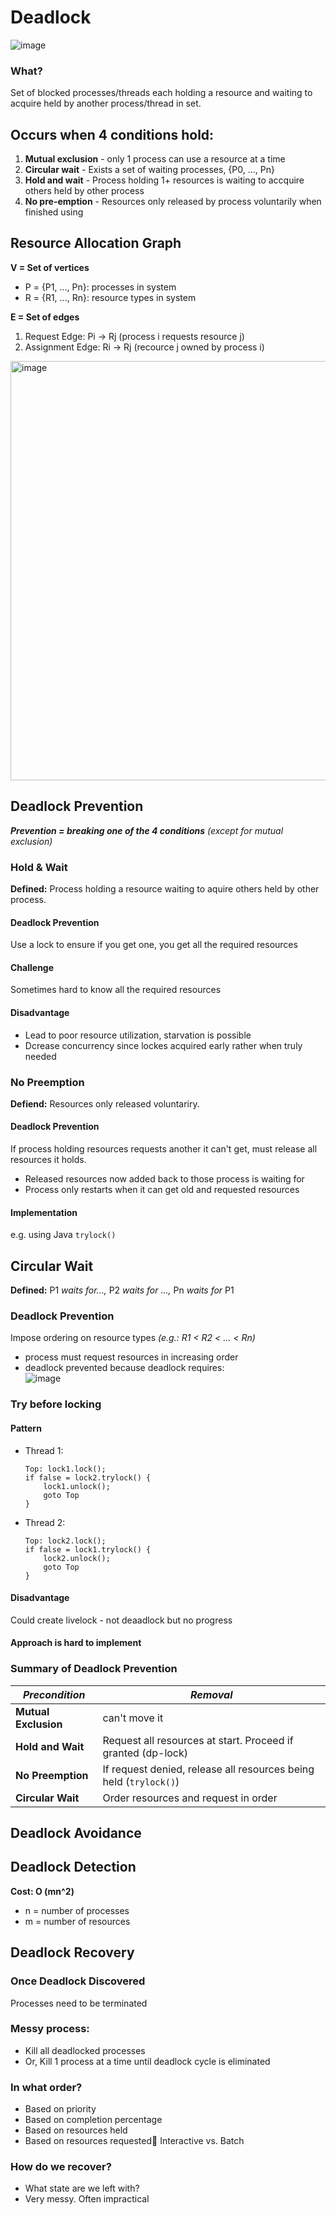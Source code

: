 # Deadlock
![image](https://user-images.githubusercontent.com/74788199/227751431-78e158c5-5ff4-49cd-b41e-6b32fd3a732c.png)
### What?
Set of blocked processes/threads each holding a resource and waiting to acquire held by another process/thread in set.

## Occurs when 4 conditions hold:
1. **Mutual exclusion** - only 1 process can use a resource at a time
2. **Circular wait** - Exists a set of waiting processes, {P0, ..., Pn}
3. **Hold and wait** - Process holding 1+ resources is waiting to accquire others held by other process
4. **No pre-emption** - Resources only released by process voluntarily when finished using

## Resource Allocation Graph
**V = Set of vertices**<br>
- P = {P1, ..., Pn}: processes in system
- R = {R1, ..., Rn}: resource types in system

**E = Set of edges**
1. Request Edge: Pi -> Rj (process i requests resource j)
2. Assignment Edge: Ri -> Rj (recource j owned by process i)

<img width="671" alt="image" src="https://user-images.githubusercontent.com/74788199/234080328-b9d6145e-ccfa-483d-b807-5f00159a68cf.png">

## Deadlock Prevention
***Prevention = breaking one of the 4 conditions*** *(except for mutual exclusion)*

### Hold & Wait
**Defined:** Process holding a resource waiting to aquire others held by other process.

#### Deadlock Prevention
Use a lock to ensure if you get one, you get all the required resources

#### Challenge
Sometimes hard to know all the required resources

#### Disadvantage
- Lead to poor resource utilization, starvation is possible
- Dcrease concurrency since lockes acquired early rather when truly needed

### No Preemption
**Defiend:** Resources only released voluntariry.

#### Deadlock Prevention
If process holding resources requests another it can't get, must release all resources it holds.
- Released resources now added back to those process is waiting for
- Process only restarts when it can get old and requested resources

#### Implementation
e.g. using Java ```trylock()```

## Circular Wait
**Defined:** P1 *waits for...,* P2 *waits for ...,* Pn *waits for* P1

### Deadlock Prevention
Impose ordering on resource types
*(e.g.: R1 < R2 < ... < Rn)*
- process must request resources in increasing order
- deadlock prevented because deadlock requires: <br>![image](https://user-images.githubusercontent.com/74788199/234442511-f250d0bc-3afc-44c8-aac9-9d04851c44f0.png)

### Try before locking
#### Pattern
- Thread 1: 
  ```
  Top: lock1.lock(); 
  if false = lock2.trylock() {
      lock1.unlock(); 
      goto Top
  }
  ```
- Thread 2: 
  ```
  Top: lock2.lock(); 
  if false = lock1.trylock() {
      lock2.unlock(); 
      goto Top
  }
  ```
  
 #### Disadvantage
 Could create livelock - not deaadlock but no progress
 
 #### Approach is hard to implement

### Summary of Deadlock Prevention
| ***Precondition*** | ***Removal***|
| ------------------ | ------------ |
| **Mutual Exclusion** | can't move it |
| **Hold and Wait**| Request all resources at start. Proceed if granted (dp-lock) |
| **No Preemption** | If request denied, release all resources being held (```trylock()```)|
| **Circular Wait** | Order resources and request in order|

## Deadlock Avoidance

## Deadlock Detection

**Cost: O (mn^2)**
- n = number of processes
- m = number of resources

## Deadlock Recovery
### Once Deadlock Discovered 
Processes need to be terminated
### Messy process:
- Kill all deadlocked processes
- Or, Kill 1 process at a time until deadlock cycle is eliminated
### In what order?
- Based on priority 
- Based on completion percentage
- Based on resources held
- Based on resources requested Interactive vs. Batch
### How do we recover?
- What state are we left with?
- Very messy. Often impractical




